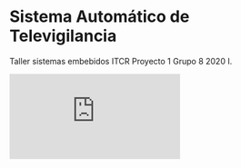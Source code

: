 # Sistema Automático de Televigilancia

Taller sistemas embebidos ITCR Proyecto 1 Grupo 8 2020 I.

![ScreenShot](https://raw.githubusercontent.com/bryansh08/Sistema-de-Televigilancia/master/README.md)


